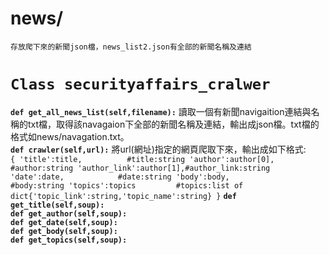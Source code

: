 # news/  
	存放爬下來的新聞json檔，news_list2.json有全部的新聞名稱及連結  
# `Class securityaffairs_cralwer`  
	
**`def get_all_news_list(self,filename):`** 讀取一個有新聞navigaition連結與名稱的txt檔，取得該navagaion下全部的新聞名稱及連結，輸出成json檔。txt檔的格式如news/navagation.txt。  
**`def crawler(self,url):`** 將url(網址)指定的網頁爬取下來，輸出成如下格式:  
`{
					'title':title,			#title:string
					'author':author[0],		#author:string
					'author_link':author[1],#author_link:string
					'date':date,			#date:string
					'body':body,			#body:string
					'topics':topics			#topics:list of dict{'topic_link':string,'topic_name':string}
				}` 
**`def get_title(self,soup):`**  
**`def get_author(self,soup):`**  
**`def get_date(self,soup):`**  
**`def get_body(self,soup):`**  
**`def get_topics(self,soup):`**  
